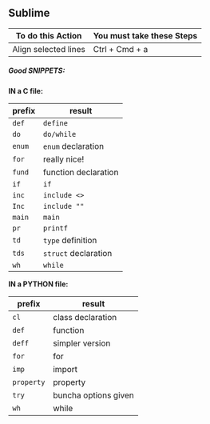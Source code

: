 ## Sublime
To do this Action                   | You must take these Steps
------------------------------------|--------------------------
Align selected lines                | Ctrl + Cmd + a

##### Good SNIPPETS:

**IN a C file:**

prefix      | result
------------|--
`def`       |  `define`
`do`        |  `do/while`
`enum`      |  `enum` declaration
`for`       |  really nice!
`fund`      |  function declaration
`if`        |  `if`
`inc`       |  `include <>`
`Inc`       |  `include ""`
`main`      |  `main`
`pr`        |  `printf`
`td`        |  `type` definition
`tds`       |  `struct` declaration
`wh`        |  `while`

**IN a PYTHON file:**

prefix          |  result
----------------|--
`cl`            |  class declaration
`def`           |  function
`deff`          |  simpler version
`for`           |  for
`imp`           |  import
`property`      |  property
`try`           |  buncha options given
`wh`            |  while
